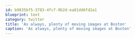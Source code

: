 ```yaml
---
id: b9835bf5-3783-4fcf-9b2d-ea81dd6fd2a1
blueprint: text
category: twitter
title: 'As always, plenty of moving images at Boston'
caption: 'As always, plenty of moving images at Boston'
---
```


